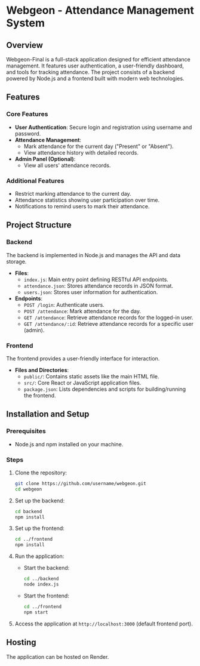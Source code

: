 # Webgeon - Attendance Management System

## Overview
Webgeon-Final is a full-stack application designed for efficient attendance management. It features user authentication, a user-friendly dashboard, and tools for tracking attendance. The project consists of a backend powered by Node.js and a frontend built with modern web technologies.

## Features

### Core Features
- **User Authentication**: Secure login and registration using username and password.
- **Attendance Management**:
  - Mark attendance for the current day ("Present" or "Absent").
  - View attendance history with detailed records.
- **Admin Panel (Optional)**:
  - View all users' attendance records.

### Additional Features
- Restrict marking attendance to the current day.
- Attendance statistics showing user participation over time.
- Notifications to remind users to mark their attendance.

## Project Structure

### Backend
The backend is implemented in Node.js and manages the API and data storage.
- **Files**:
  - `index.js`: Main entry point defining RESTful API endpoints.
  - `attendance.json`: Stores attendance records in JSON format.
  - `users.json`: Stores user information for authentication.
- **Endpoints**:
  - `POST /login`: Authenticate users.
  - `POST /attendance`: Mark attendance for the day.
  - `GET /attendance`: Retrieve attendance records for the logged-in user.
  - `GET /attendance/:id`: Retrieve attendance records for a specific user (admin).

### Frontend
The frontend provides a user-friendly interface for interaction.
- **Files and Directories**:
  - `public/`: Contains static assets like the main HTML file.
  - `src/`: Core React or JavaScript application files.
  - `package.json`: Lists dependencies and scripts for building/running the frontend.

## Installation and Setup

### Prerequisites
- Node.js and npm installed on your machine.

### Steps
1. Clone the repository:
   ```bash
   git clone https://github.com/username/webgeon.git
   cd webgeon
   ```

2. Set up the backend:
   ```bash
   cd backend
   npm install
   ```

3. Set up the frontend:
   ```bash
   cd ../frontend
   npm install
   ```

4. Run the application:
   - Start the backend:
     ```bash
     cd ../backend
     node index.js
     ```
   - Start the frontend:
     ```bash
     cd ../frontend
     npm start
     ```

5. Access the application at `http://localhost:3000` (default frontend port).

## Hosting
The application can be hosted on Render.


